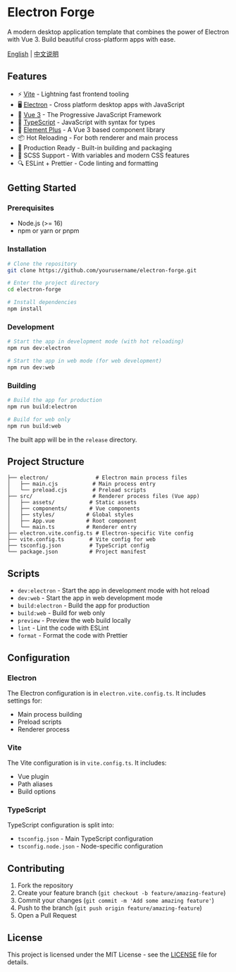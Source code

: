 # Electron Forge

A modern desktop application template that combines the power of Electron with Vue 3. Build beautiful cross-platform apps with ease.

[English](./README.md) | [中文说明](./README.zh-CN.md)

## Features

- ⚡️ [Vite](https://vitejs.dev/) - Lightning fast frontend tooling
- 🖥️ [Electron](https://www.electronjs.org/) - Cross platform desktop apps with JavaScript
- 🎨 [Vue 3](https://vuejs.org/) - The Progressive JavaScript Framework
- 🎯 [TypeScript](https://www.typescriptlang.org/) - JavaScript with syntax for types
- 🎉 [Element Plus](https://element-plus.org/) - A Vue 3 based component library
- 📦 Hot Reloading - For both renderer and main process
- 🚀 Production Ready - Built-in building and packaging
- 🎨 SCSS Support - With variables and modern CSS features
- 🔍 ESLint + Prettier - Code linting and formatting

## Getting Started

### Prerequisites

- Node.js (>= 16)
- npm or yarn or pnpm

### Installation

```bash
# Clone the repository
git clone https://github.com/yourusername/electron-forge.git

# Enter the project directory
cd electron-forge

# Install dependencies
npm install
```

### Development

```bash
# Start the app in development mode (with hot reloading)
npm run dev:electron

# Start the app in web mode (for web development)
npm run dev:web
```

### Building

```bash
# Build the app for production
npm run build:electron

# Build for web only
npm run build:web
```

The built app will be in the `release` directory.

## Project Structure

```
├── electron/               # Electron main process files
│   ├── main.cjs           # Main process entry
│   └── preload.cjs        # Preload scripts
├── src/                   # Renderer process files (Vue app)
│   ├── assets/           # Static assets
│   ├── components/       # Vue components
│   ├── styles/          # Global styles
│   ├── App.vue          # Root component
│   └── main.ts          # Renderer entry
├── electron.vite.config.ts # Electron-specific Vite config
├── vite.config.ts        # Vite config for web
├── tsconfig.json         # TypeScript config
└── package.json          # Project manifest
```

## Scripts

- `dev:electron` - Start the app in development mode with hot reload
- `dev:web` - Start the app in web development mode
- `build:electron` - Build the app for production
- `build:web` - Build for web only
- `preview` - Preview the web build locally
- `lint` - Lint the code with ESLint
- `format` - Format the code with Prettier

## Configuration

### Electron

The Electron configuration is in `electron.vite.config.ts`. It includes settings for:
- Main process building
- Preload scripts
- Renderer process

### Vite

The Vite configuration is in `vite.config.ts`. It includes:
- Vue plugin
- Path aliases
- Build options

### TypeScript

TypeScript configuration is split into:
- `tsconfig.json` - Main TypeScript configuration
- `tsconfig.node.json` - Node-specific configuration

## Contributing

1. Fork the repository
2. Create your feature branch (`git checkout -b feature/amazing-feature`)
3. Commit your changes (`git commit -m 'Add some amazing feature'`)
4. Push to the branch (`git push origin feature/amazing-feature`)
5. Open a Pull Request

## License

This project is licensed under the MIT License - see the [LICENSE](LICENSE) file for details.
